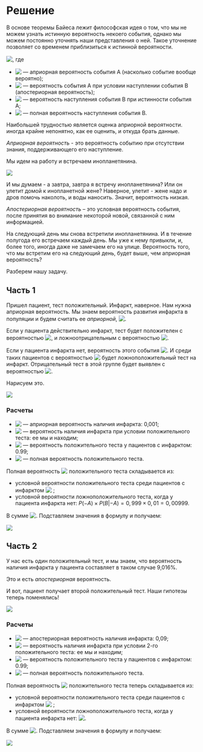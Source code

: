 # Решение

В основе теоремы Байеса лежит философская идея о том, что мы не можем узнать истинную вероятность некоего события, однако мы можем постоянно уточнять наши представления о ней. Такое уточнение позволяет со временем приблизиться к истинной вероятности. 

<!-- $P(A|B) = \frac{P(B|A) \times P(A)}{P(B)}$ --> <img style="transform: translateY(0.1em); background: white;" src="https://render.githubusercontent.com/render/math?math=P(A%7CB)%20%3D%20%5Cfrac%7BP(B%7CA)%20%5Ctimes%20P(A)%7D%7BP(B)%7D">, где

- <!-- $P(A)$ --> <img style="transform: translateY(0.1em); background: white;" src="https://render.githubusercontent.com/render/math?math=P(A)"> — априорная вероятность события A (насколько событие вообще вероятно);
- <!-- $P(A|B)$ --> <img style="transform: translateY(0.1em); background: white;" src="https://render.githubusercontent.com/render/math?math=P(A%7CB)"> — вероятность события A при условии наступлении события B (апостериорная вероятность);
- <!-- $P(B|A)$ --> <img style="transform: translateY(0.1em); background: white;" src="https://render.githubusercontent.com/render/math?math=P(B%7CA)"> — вероятность наступления события B при истинности события A;
- <!-- $P(B)$ --> <img style="transform: translateY(0.1em); background: white;" src="https://render.githubusercontent.com/render/math?math=P(B)"> — полная вероятность наступления события B.

Наибольшей трудностью является оценка априорной вероятности. иногда крайне непонятно, как ее оценить, и откуда брать данные.

*Априорная вероятность* - это вероятность событию при отсутствии знания, поддерживающего его наступление.

Мы идем на работу и встречаем инопланетянина.

![](https://encrypted-tbn0.gstatic.com/images?q=tbn:ANd9GcTUVKnGd8QnSeJtUrtXbZ4OA6_lu_iuLSHbpA&usqp=CAU)

И мы думаем - а завтра, завтра я встречу инопланетянина? Или он улетит домой к инопланетной жене? Наверное, улетит - жене надо и дров помочь наколоть, и воды наносить. Значит, вероятность низкая. 

*Апостериорная вероятность* – это условная вероятность события, после принятия во внимание некоторой новой, связанной с ним информацией. 

На следующий день мы снова встретили инопланетянина. И в течение полугода его встречаем каждый день. Мы уже к нему привыкли, и, более того, иногда даже не замечаем его на улице. Вероятность того, что мы встретим его на следующий день, будет выше, чем априорная вероятность?

Разберем нашу задачу. 

## Часть 1

Пришел пациент, тест положительный. Инфаркт, наверное. Нам нужна априорная вероятность. Мы знаем вероятность развития инфаркта в популяции и будем считать ее *априорной*, <!-- $P(A) = 0,001$ --> <img style="transform: translateY(0.1em); background: white;" src="https://render.githubusercontent.com/render/math?math=P(A)%20%3D%200%2C001">. 

Если у пациента действительно инфаркт, тест будет положителен с вероятностью <!-- $P = 0,99$ --> <img style="transform: translateY(0.1em); background: white;" src="https://render.githubusercontent.com/render/math?math=P%20%3D%200%2C99">, и ложноотрицательным с вероятностью <!-- $P = 0,01$ --> <img style="transform: translateY(0.1em); background: white;" src="https://render.githubusercontent.com/render/math?math=P%20%3D%200%2C01">.

Если у пациента инфаркта нет, вероятность этого события <!-- $Р = 1 - 0,001 = 0,999$ --> <img style="transform: translateY(0.1em); background: white;" src="https://render.githubusercontent.com/render/math?math=%D0%A0%20%3D%201%20-%200%2C001%20%3D%200%2C999">. И среди таких пациентов с вероятностью <!-- $P = 0,01$ --> <img style="transform: translateY(0.1em); background: white;" src="https://render.githubusercontent.com/render/math?math=P%20%3D%200%2C01"> будет ложноположительный тест на инфаркт. Отрицательный тест в этой группе будет выявлен с вероятностью <!-- $P = 0,99$ --> <img style="transform: translateY(0.1em); background: white;" src="https://render.githubusercontent.com/render/math?math=P%20%3D%200%2C99">.

Нарисуем это.

[![](https://mermaid.ink/img/eyJjb2RlIjoiZmxvd2NoYXJ0IExSXG4gICAgQVvQn9Cw0YbQuNC10L3Rgl0gLS0g0KAgPSAwLDAwMSAtLT4gQlvQmNC80LXQtdGCINC40L3RhNCw0YDQutGCXTtcbiAgICBBW9Cf0LDRhtC40LXQvdGCXSAtLSDQoCA9IDAsOTk5IC0tPiDQoVvQndC1INC40LzQtdC10YIg0LjQvdGE0LDRgNC60YJdO1xuICAgIEJb0JjQvNC10LXRgiDQuNC90YTQsNGA0LrRgl0gLS0g0KAgPSAwLDk5IC0tPiBEW9Cf0L7Qu9C-0LbQuNGC0LXQu9GM0L3Ri9C5INGC0LXRgdGCXVxuICAgIEJb0JjQvNC10LXRgiDQuNC90YTQsNGA0LrRgl0gLS0g0KAgPSAwLDAxIC0tPiBFW9Ce0YLRgNC40YbQsNGC0LXQu9GM0L3Ri9C5INGC0LXRgdGCXVxuICAgINChW9Cd0LUg0LjQvNC10LXRgiDQuNC90YTQsNGA0LrRgl0gLS0g0KAgPSAwLDAxIC0tPiBGW9Cf0L7Qu9C-0LbQuNGC0LXQu9GM0L3Ri9C5INGC0LXRgdGCXVxuICAgINChW9Cd0LUg0LjQvNC10LXRgiDQuNC90YTQsNGA0LrRgl0gLS0g0KAgPSAwLDk5IC0tPiBHW9Ce0YLRgNC40YbQsNGC0LXQu9GM0L3Ri9C5INGC0LXRgdGCXSIsIm1lcm1haWQiOnsidGhlbWUiOiJkZWZhdWx0In0sInVwZGF0ZUVkaXRvciI6ZmFsc2UsImF1dG9TeW5jIjp0cnVlLCJ1cGRhdGVEaWFncmFtIjpmYWxzZX0)](https://mermaid.live/edit#eyJjb2RlIjoiZmxvd2NoYXJ0IExSXG4gICAgQVvQn9Cw0YbQuNC10L3Rgl0gLS0g0KAgPSAwLDAwMSAtLT4gQlvQmNC80LXQtdGCINC40L3RhNCw0YDQutGCXTtcbiAgICBBW9Cf0LDRhtC40LXQvdGCXSAtLSDQoCA9IDAsOTk5IC0tPiDQoVvQndC1INC40LzQtdC10YIg0LjQvdGE0LDRgNC60YJdO1xuICAgIEJb0JjQvNC10LXRgiDQuNC90YTQsNGA0LrRgl0gLS0g0KAgPSAwLDk5IC0tPiBEW9Cf0L7Qu9C-0LbQuNGC0LXQu9GM0L3Ri9C5INGC0LXRgdGCXVxuICAgIEJb0JjQvNC10LXRgiDQuNC90YTQsNGA0LrRgl0gLS0g0KAgPSAwLDAxIC0tPiBFW9Ce0YLRgNC40YbQsNGC0LXQu9GM0L3Ri9C5INGC0LXRgdGCXVxuICAgINChW9Cd0LUg0LjQvNC10LXRgiDQuNC90YTQsNGA0LrRgl0gLS0g0KAgPSAwLDAxIC0tPiBGW9Cf0L7Qu9C-0LbQuNGC0LXQu9GM0L3Ri9C5INGC0LXRgdGCXVxuICAgINChW9Cd0LUg0LjQvNC10LXRgiDQuNC90YTQsNGA0LrRgl0gLS0g0KAgPSAwLDk5IC0tPiBHW9Ce0YLRgNC40YbQsNGC0LXQu9GM0L3Ri9C5INGC0LXRgdGCXSIsIm1lcm1haWQiOiJ7XG4gIFwidGhlbWVcIjogXCJkZWZhdWx0XCJcbn0iLCJ1cGRhdGVFZGl0b3IiOmZhbHNlLCJhdXRvU3luYyI6dHJ1ZSwidXBkYXRlRGlhZ3JhbSI6ZmFsc2V9)

### Расчеты

- <!-- $P(A)$ --> <img style="transform: translateY(0.1em); background: white;" src="https://render.githubusercontent.com/render/math?math=P(A)"> — априорная вероятность наличия инфаркта: 0,001;
- <!-- $P(A|B)$ --> <img style="transform: translateY(0.1em); background: white;" src="https://render.githubusercontent.com/render/math?math=P(A%7CB)"> — вероятность наличия инфаркта при условии положительного теста: ее мы и находим;
- <!-- $P(B|A)$ --> <img style="transform: translateY(0.1em); background: white;" src="https://render.githubusercontent.com/render/math?math=P(B%7CA)"> — вероятность положительного теста у пациентов с инфарктом: 0.99;
- <!-- $P(B)$ --> <img style="transform: translateY(0.1em); background: white;" src="https://render.githubusercontent.com/render/math?math=P(B)"> — полная вероятность положительного теста.

Полная вероятность <!-- $P(B)$ --> <img style="transform: translateY(0.1em); background: white;" src="https://render.githubusercontent.com/render/math?math=P(B)"> положительного теста складывается из:
- условной вероятности положительного теста среди пациентов с инфарктом <!-- $P(A)\times P(B|A) = 0,001 \times 0,99 = 0,00099$ --> <img style="transform: translateY(0.1em); background: white;" src="https://render.githubusercontent.com/render/math?math=P(A)%5Ctimes%20P(B%7CA)%20%3D%200%2C001%20%5Ctimes%200%2C99%20%3D%200%2C00099"> ;
- условной вероятности ложноположительного теста, когда у пациента инфаркта нет: $P(-A)\times P(B|-A) = 0,999 \times 0,01 = 0,00999$.

В сумме <!-- $P(B) = 0,01098$ --> <img style="transform: translateY(0.1em); background: white;" src="https://render.githubusercontent.com/render/math?math=P(B)%20%3D%200%2C01098">.
Подставляем значения в формулу и получаем:

<!-- $P(A|B) = \frac{P(B|A) \times P(A)}{P(B)} = \
\frac{0,99 \times 0,001}{0,01098} \approx 0,09016$ --> <img style="transform: translateY(0.1em); background: white;" src="https://render.githubusercontent.com/render/math?math=P(A%7CB)%20%3D%20%5Cfrac%7BP(B%7CA)%20%5Ctimes%20P(A)%7D%7BP(B)%7D%20%3D%20%5C%0A%5Cfrac%7B0%2C99%20%5Ctimes%200%2C001%7D%7B0%2C01098%7D%20%5Capprox%200%2C09016">

## Часть 2

У нас есть один положительный тест, и мы знаем, что вероятность наличия инфаркта у пациента составляет в таком случае 9,016%.

Это и есть *апостериорная* вероятность. 

И вот, пациент получает второй положительный тест. Наши гипотезы теперь поменялись!

[![](https://mermaid.ink/img/eyJjb2RlIjoiZmxvd2NoYXJ0IExSXG4gICAgQVvQn9Cw0YbQuNC10L3Rgl0gLS0g0KAgPSAwLDA5IC0tPiBCW9CY0LzQtdC10YIg0LjQvdGE0LDRgNC60YJdO1xuICAgIEFb0J_QsNGG0LjQtdC90YJdIC0tINCgID0gMCw5MSAtLT4g0KFb0J3QtSDQuNC80LXQtdGCINC40L3RhNCw0YDQutGCXTtcbiAgICBCW9CY0LzQtdC10YIg0LjQvdGE0LDRgNC60YJdIC0tINCgID0gMCw5OSAtLT4gRFvQn9C-0LvQvtC20LjRgtC10LvRjNC90YvQuSDRgtC10YHRgl1cbiAgICBCW9CY0LzQtdC10YIg0LjQvdGE0LDRgNC60YJdIC0tINCgID0gMCwwMSAtLT4gRVvQntGC0YDQuNGG0LDRgtC10LvRjNC90YvQuSDRgtC10YHRgl1cbiAgICDQoVvQndC1INC40LzQtdC10YIg0LjQvdGE0LDRgNC60YJdIC0tINCgID0gMCwwMSAtLT4gRlvQn9C-0LvQvtC20LjRgtC10LvRjNC90YvQuSDRgtC10YHRgl1cbiAgICDQoVvQndC1INC40LzQtdC10YIg0LjQvdGE0LDRgNC60YJdIC0tINCgID0gMCw5OSAtLT4gR1vQntGC0YDQuNGG0LDRgtC10LvRjNC90YvQuSDRgtC10YHRgl0iLCJtZXJtYWlkIjp7InRoZW1lIjoiZGVmYXVsdCJ9LCJ1cGRhdGVFZGl0b3IiOmZhbHNlLCJhdXRvU3luYyI6dHJ1ZSwidXBkYXRlRGlhZ3JhbSI6ZmFsc2V9)](https://mermaid.live/edit#eyJjb2RlIjoiZmxvd2NoYXJ0IExSXG4gICAgQVvQn9Cw0YbQuNC10L3Rgl0gLS0g0KAgPSAwLDA5IC0tPiBCW9CY0LzQtdC10YIg0LjQvdGE0LDRgNC60YJdO1xuICAgIEFb0J_QsNGG0LjQtdC90YJdIC0tINCgID0gMCw5MSAtLT4g0KFb0J3QtSDQuNC80LXQtdGCINC40L3RhNCw0YDQutGCXTtcbiAgICBCW9CY0LzQtdC10YIg0LjQvdGE0LDRgNC60YJdIC0tINCgID0gMCw5OSAtLT4gRFvQn9C-0LvQvtC20LjRgtC10LvRjNC90YvQuSDRgtC10YHRgl1cbiAgICBCW9CY0LzQtdC10YIg0LjQvdGE0LDRgNC60YJdIC0tINCgID0gMCwwMSAtLT4gRVvQntGC0YDQuNGG0LDRgtC10LvRjNC90YvQuSDRgtC10YHRgl1cbiAgICDQoVvQndC1INC40LzQtdC10YIg0LjQvdGE0LDRgNC60YJdIC0tINCgID0gMCwwMSAtLT4gRlvQn9C-0LvQvtC20LjRgtC10LvRjNC90YvQuSDRgtC10YHRgl1cbiAgICDQoVvQndC1INC40LzQtdC10YIg0LjQvdGE0LDRgNC60YJdIC0tINCgID0gMCw5OSAtLT4gR1vQntGC0YDQuNGG0LDRgtC10LvRjNC90YvQuSDRgtC10YHRgl0iLCJtZXJtYWlkIjoie1xuICBcInRoZW1lXCI6IFwiZGVmYXVsdFwiXG59IiwidXBkYXRlRWRpdG9yIjpmYWxzZSwiYXV0b1N5bmMiOnRydWUsInVwZGF0ZURpYWdyYW0iOmZhbHNlfQ)
 
### Расчеты

- <!-- $P(A)$ --> <img style="transform: translateY(0.1em); background: white;" src="https://render.githubusercontent.com/render/math?math=P(A)"> — апостериорная вероятность наличия инфаркта: 0,09;
- <!-- $P(A|B)$ --> <img style="transform: translateY(0.1em); background: white;" src="https://render.githubusercontent.com/render/math?math=P(A%7CB)"> — вероятность наличия инфаркта при условии 2-го положительного теста: ее мы и находим;
- <!-- $P(B|A)$ --> <img style="transform: translateY(0.1em); background: white;" src="https://render.githubusercontent.com/render/math?math=P(B%7CA)"> — вероятность положительного теста у пациентов с инфарктом: 0.99;
- <!-- $P(B)$ --> <img style="transform: translateY(0.1em); background: white;" src="https://render.githubusercontent.com/render/math?math=P(B)"> — полная вероятность положительного теста.

Полная вероятность <!-- $P(B)$ --> <img style="transform: translateY(0.1em); background: white;" src="https://render.githubusercontent.com/render/math?math=P(B)"> положительного теста теперь складывается из:
- условной вероятности положительного теста среди пациентов с инфарктом <!-- $P(A)\times P(B|A) = 0,09 \times 0,99 = 0,0891$ --> <img style="transform: translateY(0.1em); background: white;" src="https://render.githubusercontent.com/render/math?math=P(A)%5Ctimes%20P(B%7CA)%20%3D%200%2C09%20%5Ctimes%200%2C99%20%3D%200%2C0891"> ;
- условной вероятности ложноположительного теста, когда у пациента инфаркта нет: <!-- $P(-A)\times P(B|-A) = 0,91 \times 0,01 = 0,0091$ --> <img style="transform: translateY(0.1em); background: white;" src="https://render.githubusercontent.com/render/math?math=P(-A)%5Ctimes%20P(B%7C-A)%20%3D%200%2C91%20%5Ctimes%200%2C01%20%3D%200%2C0091">.

В сумме <!-- $P(B) = 0,0982$ --> <img style="transform: translateY(0.1em); background: white;" src="https://render.githubusercontent.com/render/math?math=P(B)%20%3D%200%2C0982">.
Подставляем значения в формулу и получаем:

<!-- $P(A|B) = \frac{P(B|A) \times P(A)}{P(B)} = \
\frac{0,99 \times 0,09}{0,0982} \approx 0,907$ --> <img style="transform: translateY(0.1em); background: white;" src="https://render.githubusercontent.com/render/math?math=P(A%7CB)%20%3D%20%5Cfrac%7BP(B%7CA)%20%5Ctimes%20P(A)%7D%7BP(B)%7D%20%3D%20%5C%0A%5Cfrac%7B0%2C99%20%5Ctimes%200%2C09%7D%7B0%2C0982%7D%20%5Capprox%200%2C907">











 




